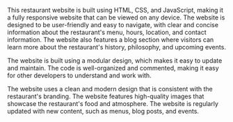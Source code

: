 This restaurant website is built using HTML, CSS, and JavaScript, making it a fully responsive website that can be viewed on any device. The website is designed to be user-friendly and easy to navigate, with clear and concise information about the restaurant's menu, hours, location, and contact information. The website also features a blog section where visitors can learn more about the restaurant's history, philosophy, and upcoming events.

The website is built using a modular design, which makes it easy to update and maintain. The code is well-organized and commented, making it easy for other developers to understand and work with.

The website uses a clean and modern design that is consistent with the restaurant's branding.
The website features high-quality images that showcase the restaurant's food and atmosphere.
The website is regularly updated with new content, such as menus, blog posts, and events.
